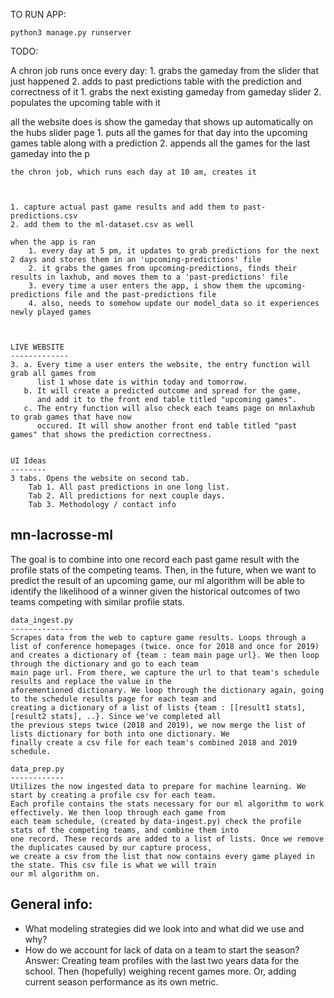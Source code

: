 TO RUN APP:

    python3 manage.py runserver

TODO:

A chron job runs once every day:
    1. grabs the gameday from the slider that just happened
    2. adds to past predictions table with the prediction and correctness of it
    1. grabs the next existing gameday from gameday slider
    2. populates the upcoming table with it
    
    
all the website does is show the gameday that shows up automatically on the hubs slider page
    1. puts all the games for that day into the upcoming games table along with a prediction
    2. appends all the games for the last gameday into the p
    
    the chron job, which runs each day at 10 am, creates it 



    1. capture actual past game results and add them to past-predictions.csv
    2. add them to the ml-dataset.csv as well
    
    when the app is ran
        1. every day at 5 pm, it updates to grab predictions for the next 2 days and stores them in an 'upcoming-predictions' file
        2. it grabs the games from upcoming-predictions, finds their results in laxhub, and moves them to a 'past-predictions' file
        3. every time a user enters the app, i show them the upcoming-predictions file and the past-predictions file
        4. also, needs to somehow update our model_data so it experiences newly played games
    
    
 
    LIVE WEBSITE
    -------------
    3. a. Every time a user enters the website, the entry function will grab all games from
          list 1 whose date is within today and tomorrow.
       b. It will create a predicted outcome and spread for the game, 
          and add it to the front end table titled "upcoming games".
       c. The entry function will also check each teams page on mnlaxhub to grab games that have now
          occured. It will show another front end table titled "past games" that shows the prediction correctness.
    
       
    UI Ideas
    --------
    3 tabs. Opens the website on second tab.
        Tab 1. All past predictions in one long list.
        Tab 2. All predictions for next couple days.
        Tab 3. Methodology / contact info


mn-lacrosse-ml
--------------
The goal is to combine into one record each past game result with the profile stats of the competing teams.
Then, in the future, when we want to predict the result of an upcoming game, our ml algorithm will be able to identify
the likelihood of a winner given the historical outcomes of two teams competing with similar profile stats.

    data_ingest.py
    --------------
    Scrapes data from the web to capture game results. Loops through a list of conference homepages (twice. once for 2018 and once for 2019)
    and creates a dictionary of {team : team main page url}. We then loop through the dictionary and go to each team
    main page url. From there, we capture the url to that team's schedule results and replace the value in the
    aforementioned dictionary. We loop through the dictionary again, going to the schedule results page for each team and
    creating a dictionary of a list of lists {team : [[result1 stats], [result2 stats], ..}. Since we've completed all
    the previous steps twice (2018 and 2019), we now merge the list of lists dictionary for both into one dictionary. We
    finally create a csv file for each team's combined 2018 and 2019 schedule.

    data_prep.py
    ------------
    Utilizes the now ingested data to prepare for machine learning. We start by creating a profile csv for each team.
    Each profile contains the stats necessary for our ml algorithm to work effectively. We then loop through each game from
    each team schedule, (created by data-ingest.py) check the profile stats of the competing teams, and combine them into
    one record. These records are added to a list of lists. Once we remove the duplicates caused by our capture process,
    we create a csv from the list that now contains every game played in the state. This csv file is what we will train
    our ml algorithm on.

General info:
-------------
- What modeling strategies did we look into and what did we use and why?
- How do we account for lack of data on a team to start the season? Answer: Creating team profiles with the last two years
  data for the school. Then (hopefully) weighing recent games more. Or, adding current season performance as its own metric.